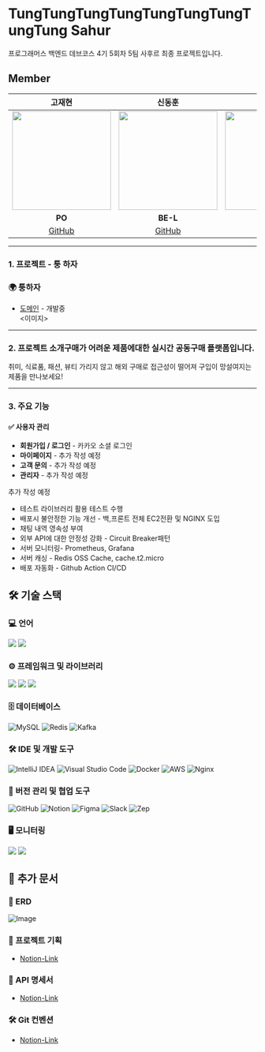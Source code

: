 # TungTungTungTungTungTungTungTungTung Sahur

프로그래머스 백엔드 데브코스 4기 5회차 5팀 사후르 최종 프로젝트입니다.

## Member

|                **고재현**                 |                   **신동훈**                   |                   **이은준**                   |                 **조정인**                  |                 **김윤주**                  |                 **신윤호**                  |
| :-----------------------------------------: | :-----------------------------------------: | :-----------------------------------------: | :-----------------------------------------: | :-----------------------------------------: | :-----------------------------------------: |
| <img src="https://github.com/kozae00.png" width="200"> | <img src="https://github.com/SDHSeoulTech.png" width="200"> | <img src="https://github.com/linedj.png" width="200"> | <img src="https://github.com/jxxngin.png" width="200"> | <img src="https://github.com/yunjuKimm.png" width="200"> | <img src="https://github.com/messiteacher.png" width="200"> |
|                 **PO**                 |                     **BE-L**                     |                     **BE**                     |                   **BE**                    |                   **BE**                    |                   **BE**                    |
|   [GitHub](https://github.com/kozae00)    |   [GitHub](https://github.com/SDHSeoulTech)    |   [GitHub](https://github.com/linedj)    |   [GitHub](https://github.com/jxxngin)    |   [GitHub](https://github.com/yunjuKimm)    |   [GitHub](https://github.com/messiteacher)    |


---

### 1. 프로젝트 - 퉁 하자

### 🌍 퉁하자
- [도메인](https://도메인.도메인) - 개발중  
<이미지>

---

### 2. 프로젝트 소개구매가 어려운 제품에대한 실시간 공동구매 플랫폼입니다.  
취미, 식료품, 패션, 뷰티 가리지 않고 해외 구매로 접근성이 떨어져 구입이 망설여지는 제품을 만나보세요!

---

### 3. 주요 기능

#### ✅ 사용자 관리

- **회원가입 / 로그인** - 카카오 소셜 로그인
- **마이페이지** - 추가 작성 예정
- **고객 문의** - 추가 작성 예정
- **관리자** - 추가 작성 예정

추가 작성 예정

- 테스트 라이브러리 활용 테스트 수행
- 배포시 불안정한 기능 개선 - 백,프론트 전체 EC2전환 및 NGINX 도입
- 채팅 내역 영속성 부여
- 외부 API에 대한 안정성 강화 - Circuit Breaker패턴
- 서버 모니터링- Prometheus, Grafana
- 서버 캐싱 - Redis OSS Cache, cache.t2.micro
- 배포 자동화 - Github Action CI/CD

## 🛠 기술 스택

### 💻 언어

<img src="https://img.shields.io/badge/java-FF3D00?style=for-the-badge&logo=java&logoColor=white"> <img src="https://img.shields.io/badge/typescript-3178C6?style=for-the-badge&logo=typescript&logoColor=white">

### ⚙ 프레임워크 및 라이브러리
<img src="https://img.shields.io/badge/springboot-6DB33F?style=for-the-badge&logo=springboot&logoColor=white"> <img src="https://img.shields.io/badge/nextdotjs-000000?style=for-the-badge&logo=nextdotjs&logoColor=white"> <img src="https://img.shields.io/badge/tailwindcss-06B6D4?style=for-the-badge&logo=tailwindcss&logoColor=white">

### 🗄 데이터베이스

![MySQL](https://img.shields.io/badge/mysql-4479A1.svg?style=for-the-badge&logo=mysql&logoColor=white)
![Redis](https://img.shields.io/badge/redis-%23DD0031.svg?style=for-the-badge&logo=redis&logoColor=white)
![Kafka](https://img.shields.io/badge/kafka-%231F20.svg?style=for-the-badge&logo=apachekafka&logoColor=white)

### 🛠 IDE 및 개발 도구

![IntelliJ IDEA](https://img.shields.io/badge/IntelliJIDEA-000000.svg?style=for-the-badge&logo=intellij-idea&logoColor=white)
![Visual Studio Code](https://img.shields.io/badge/Visual%20Studio%20Code-0078d7.svg?style=for-the-badge&logo=visual-studio-code&logoColor=white)
![Docker](https://img.shields.io/badge/docker-%230db7ed.svg?style=for-the-badge&logo=docker&logoColor=white)
![AWS](https://img.shields.io/badge/AWS-%23FF9900.svg?style=for-the-badge&logo=amazon-aws&logoColor=white)
![Nginx](https://img.shields.io/badge/nginx-%23009639.svg?style=for-the-badge&logo=nginx&logoColor=white)

### 🔧 버전 관리 및 협업 도구

![GitHub](https://img.shields.io/badge/github-%23121011.svg?style=for-the-badge&logo=github&logoColor=white)
![Notion](https://img.shields.io/badge/Notion-%23000000.svg?style=for-the-badge&logo=notion&logoColor=white)
![Figma](https://img.shields.io/badge/figma-%23F24E1E.svg?style=for-the-badge&logo=figma&logoColor=white)
![Slack](https://img.shields.io/badge/Slack-4A154B?style=for-the-badge&logo=slack&logoColor=white)
![Zep](https://img.shields.io/badge/Zep-6001D2?style=for-the-badge&logo=Zep&logoColor=white)

### 🖥️ 모니터링
<img src="https://img.shields.io/badge/prometheus-E6522C?style=for-the-badge&logo=prometheus&logoColor=white"> <img src="https://img.shields.io/badge/grafana-F46800?style=for-the-badge&logo=grafana&logoColor=white">

## 📌 추가 문서

### 🔗 ERD
![Image](https://github.com/user-attachments/assets/0ca13535-ea53-49e2-9741-661e6cdabe39)

### 📜 프로젝트 기획

- [Notion-Link](https://www.notion.so/1db3550b7b5581b8a47ffcf67d340783?pvs=4)

### 📌 API 명세서
- [Notion-Link](https://www.notion.so/API-Mock-Server-1db3550b7b55818fb177ce0e7a182f9b?pvs=4)

### 🛠 Git 컨벤션
- [Notion-Link](https://www.notion.so/1db3550b7b5581448cccfcf428df25c7?pvs=4)

